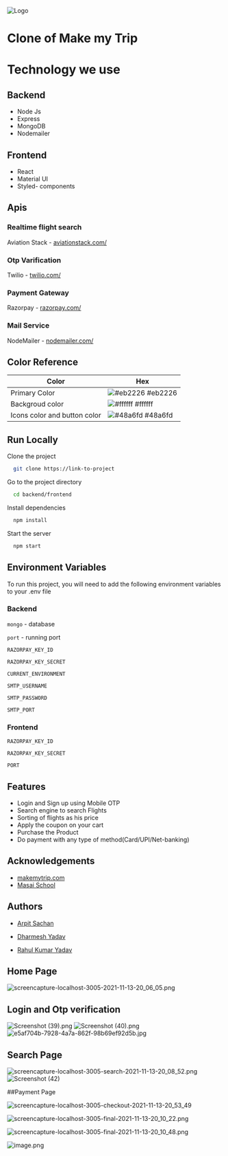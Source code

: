
![Logo](https://imgak.mmtcdn.com/pwa_v3/pwa_hotel_assets/header/mmtLogoWhite.png)

# Clone of Make my Trip

# Technology we use

## Backend
- Node Js
- Express
- MongoDB
- Nodemailer

## Frontend
- React
- Material UI
- Styled- components

## Apis

### Realtime flight search
Aviation Stack - [ aviationstack.com/](https://aviationstack.com/) 

### Otp Varification
Twilio -  [twilio.com/](https://www.twilio.com/) 

### Payment Gateway
Razorpay -  [razorpay.com/](https://razorpay.com/) 

### Mail Service 
NodeMailer -  [nodemailer.com/](https://nodemailer.com/) 

## Color Reference

| Color             | Hex                                                                |
| ----------------- | ------------------------------------------------------------------ |
| Primary Color  | ![#eb2226](https://via.placeholder.com/10/eb2226?text=+) #eb2226 |
| Backgroud color | ![#ffffff](https://via.placeholder.com/10/ffffff?text=+) #ffffff |
| Icons color and button color| ![#48a6fd](https://via.placeholder.com/10/48a6fd?text=+) #48a6fd |



## Run Locally

Clone the project

```bash
  git clone https://link-to-project
```

Go to the project directory

```bash
  cd backend/frontend
```

Install dependencies

```bash
  npm install
```

Start the server

```bash
  npm start
```


## Environment Variables

To run this project, you will need to add the following environment variables to your .env file

### Backend

`mongo` - database

`port` - running port

`RAZORPAY_KEY_ID`

`RAZORPAY_KEY_SECRET`

`CURRENT_ENVIRONMENT`

`SMTP_USERNAME`

`SMTP_PASSWORD`

`SMTP_PORT`


### Frontend

`RAZORPAY_KEY_ID`

`RAZORPAY_KEY_SECRET`

`PORT`


## Features

- Login and Sign up using Mobile OTP
- Search engine to search Flights
- Sorting of flights as his price
- Apply the coupon on your cart 
- Purchase the Product
- Do payment with any type of method(Card/UPI/Net-banking)


## Acknowledgements

 - [makemytrip.com](https://www.makemytrip.com/)
 - [Masai School](https://masaischool.com/)
  

## Authors

-  [Arpit Sachan](https://github.com/sachanarpit/)

- [Dharmesh Yadav](https://github.com/dharmeshrao)

- [Rahul Kumar Yadav](https://github.com/rahulyadav96)


## Home Page


![screencapture-localhost-3005-2021-11-13-20_06_05.png](https://cdn.hashnode.com/res/hashnode/image/upload/v1636819763376/zjIHEBDE0.png)


## Login and Otp verification

![Screenshot (39).png](https://cdn.hashnode.com/res/hashnode/image/upload/v1636819827776/BVzkKdcMk.png)
![Screenshot (40).png](https://cdn.hashnode.com/res/hashnode/image/upload/v1636819833599/lmidFgXps.png)
![e5af704b-7928-4a7a-862f-98b69ef92d5b.jpg](https://cdn.hashnode.com/res/hashnode/image/upload/v1636819849756/g819xGufS.jpeg)


## Search Page

![screencapture-localhost-3005-search-2021-11-13-20_08_52.png](https://cdn.hashnode.com/res/hashnode/image/upload/v1636819783064/o0BPrMowgc.png)
![Screenshot (42)](https://user-images.githubusercontent.com/87421773/141656488-8910d26d-c2e8-4678-92e5-4d00641ecdac.png)

##Payment Page

![screencapture-localhost-3005-checkout-2021-11-13-20_53_49](https://user-images.githubusercontent.com/87421773/141656572-8077485c-c55a-4a89-a26a-5e0d714d4d46.png)

![screencapture-localhost-3005-final-2021-11-13-20_10_22.png](https://cdn.hashnode.com/res/hashnode/image/upload/v1636819919150/eUj6IOOoc.png)

![screencapture-localhost-3005-final-2021-11-13-20_10_48.png](https://cdn.hashnode.com/res/hashnode/image/upload/v1636819925472/eRRCvR1Dr.png)

![image.png](https://cdn.hashnode.com/res/hashnode/image/upload/v1636819997027/85PGB_l7i.png)


